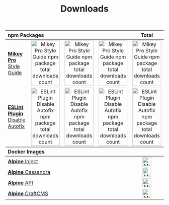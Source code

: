 <!DOCTYPE html>
<h1 align="center">Downloads</h1>
<br />
<table align="center">
  <thead>
    <tr>
      <th align="left" colspan="4">npm Packages</th>
      <th align="center">Total</th>
    </tr>
  </thead>
  <tbody>
    <tr>
      <td valign="center">
        <a href="https://github.com/mikey-pro/style-guide">
          <b>Mikey Pro</b>
          Style Guide
        </a>
      </td>
      <td valign="center" align="center">
        <a href="https://www.npmjs.com/package/@mikey-pro/style-guide">
          <img
            src="https://img.shields.io/npm/dw/@mikey-pro/style-guide?color=rgba%280%2C0%2C0%2C0%29&style=for-the-badge&label="
            alt="Mikey Pro Style Guide npm package total downloads count"
            style="width: 100%; height: 100%"
          />
        </a>
      </td>
      <td valign="center" align="center">
        <a href="https://www.npmjs.com/package/@mikey-pro/style-guide">
          <img
            src="https://img.shields.io/npm/dm/@mikey-pro/style-guide?color=rgba%280%2C0%2C0%2C0%29&style=for-the-badge&label="
            alt="Mikey Pro Style Guide npm package total downloads count"
            style="width: 100%; height: 100%"
          />
        </a>
      </td>
      <td valign="center" align="center">
        <a href="https://www.npmjs.com/package/@mikey-pro/style-guide">
          <img
            src="https://img.shields.io/npm/dy/@mikey-pro/style-guide?color=rgba%280%2C0%2C0%2C0%29&style=for-the-badge&label="
            alt="Mikey Pro Style Guide npm package total downloads count"
            style="width: 100%; height: 100%"
          />
        </a>
      </td>
      <td valign="center" align="center">
        <a href="https://www.npmjs.com/package/@mikey-pro/style-guide">
          <img
            src="https://img.shields.io/npm/dt/@mikey-pro/style-guide?color=rgba%280%2C0%2C0%2C0%29&style=for-the-badge&label="
            alt="Mikey Pro Style Guide npm package total downloads count"
            style="width: 100%; height: 100%"
          />
        </a>
      </td>
    </tr>
    <tr>
      <td valign="center">
        <a href="https://github.com/chiefmikey/eslint-plugin-disable-autofix">
          <b>ESLint Plugin</b>
          Disable Autofix
        </a>
      </td>
      <td valign="center" align="center">
        <a
          href="https://www.npmjs.com/package/eslint-plugin-disable-autofix"
          style="height: 0"
        >
          <img
            src="https://img.shields.io/npm/dw/eslint-plugin-disable-autofix?color=rgba%280%2C0%2C0%2C0%29&style=for-the-badge&label="
            alt="ESLint Plugin Disable Autofix npm package total downloads count"
            style="width: 100%; height: 100%"
          />
        </a>
      </td>
      <td valign="center" align="center">
        <a
          href="https://www.npmjs.com/package/eslint-plugin-disable-autofix"
          style="height: 0"
        >
          <img
            src="https://img.shields.io/npm/dm/eslint-plugin-disable-autofix?color=rgba%280%2C0%2C0%2C0%29&style=for-the-badge&label="
            alt="ESLint Plugin Disable Autofix npm package total downloads count"
            style="width: 100%; height: 100%"
          />
        </a>
      </td>
      <td valign="center" align="center">
        <a
          href="https://www.npmjs.com/package/eslint-plugin-disable-autofix"
          style="height: 0"
        >
          <img
            src="https://img.shields.io/npm/dy/eslint-plugin-disable-autofix?color=rgba%280%2C0%2C0%2C0%29&style=for-the-badge&label="
            alt="ESLint Plugin Disable Autofix npm package total downloads count"
            style="width: 100%; height: 100%"
          />
        </a>
      </td>
      <td valign="center" align="center">
        <a
          href="https://www.npmjs.com/package/eslint-plugin-disable-autofix"
          style="height: 0"
        >
          <img
            src="https://img.shields.io/npm/dt/eslint-plugin-disable-autofix?color=rgba%280%2C0%2C0%2C0%29&style=for-the-badge&label="
            alt="ESLint Plugin Disable Autofix npm package total downloads count"
            style="width: 100%; height: 100%"
          />
        </a>
      </td>
    </tr>
  </tbody>
  <thead>
    <tr>
      <th align="left" colspan="5">Docker Images</th>
    </tr>
  </thead>
  <tbody>
    <tr>
      <td valign="center" colspan="4">
        <a
          href="https://github.com/chiefmikey/docker-images/tree/main/alpine-inject"
        >
          <b>Alpine</b>
          Inject
        </a>
      </td>
      <td valign="center" align="center">
        <a
          href="https://hub.docker.com/repository/docker/chiefmikey/alpine-inject"
        >
          <img
            src="https://img.shields.io/docker/pulls/chiefmikey/alpine-inject?color=rgba%280%2C0%2C0%2C0%29&style=for-the-badge&label="
            alt="Mikey Pro Style Guide npm package total downloads count"
            style="height: 28px"
          />
        </a>
      </td>
    </tr>
    <tr>
      <td valign="center" colspan="4">
        <a
          href="https://github.com/chiefmikey/docker-images/tree/main/alpine-cassandra"
        >
          <b>Alpine</b>
          Cassandra
        </a>
      </td>
      <td valign="center" align="center">
        <a
          href="https://hub.docker.com/repository/docker/chiefmikey/alpine-cassandra"
        >
          <img
            src="https://img.shields.io/docker/pulls/chiefmikey/alpine-cassandra?color=rgba%280%2C0%2C0%2C0%29&style=for-the-badge&label="
            alt="Mikey Pro Style Guide npm package total downloads count"
            style="height: 28px"
          />
        </a>
      </td>
    </tr>
    <tr>
      <td valign="center" colspan="4">
        <a
          href="https://github.com/chiefmikey/docker-images/tree/main/alpine-api"
        >
          <b>Alpine</b>
          API
        </a>
      </td>
      <td valign="center" align="center">
        <a
          href="https://hub.docker.com/repository/docker/chiefmikey/alpine-api"
        >
          <img
            src="https://img.shields.io/docker/pulls/chiefmikey/alpine-api?color=rgba%280%2C0%2C0%2C0%29&style=for-the-badge&label="
            alt="Mikey Pro Style Guide npm package total downloads count"
            style="height: 28px"
          />
        </a>
      </td>
    </tr>
    <tr>
      <td valign="center" colspan="4">
        <a
          href="https://github.com/chiefmikey/docker-images/tree/main/alpine-craftcms"
        >
          <b>Alpine</b>
          CraftCMS
        </a>
      </td>
      <td valign="center" align="center">
        <a
          href="https://hub.docker.com/repository/docker/chiefmikey/alpine-craftcms"
        >
          <img
            src="https://img.shields.io/docker/pulls/chiefmikey/alpine-craftcms?color=rgba%280%2C0%2C0%2C0%29&style=for-the-badge&label="
            alt="Mikey Pro Style Guide npm package total downloads count"
            style="height: 28px"
          />
        </a>
      </td>
    </tr>
  </tbody>
</table>
